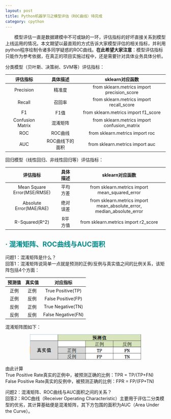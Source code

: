 ```yaml
---
layout: post
title: Python机器学习之模型评估（ROC曲线）待完成
category: cpython
---
```


&emsp;&emsp;模型评估一直是数据建模中不可或缺的一环，评估指标的好坏直接关系到模型上线运用的情况。本文期望以最直观的方式告诉大家模型评估的相关指标，并利用python程序绘制令诸多同学疑惑的ROC曲线。**在此希望大家注意**：模型评估指标只能作为参考依据，在真正的项目实施过程中，还是需要针对具体业务具体分析。

分类模型（贝叶斯、决策树、SVM等）评估指标：
     
|评估指标  |具体描述  |sklearn对应函数  |  
|:----:|:----:|:----:|   
|Precision|精准度|from sklearn.metrics import precision_score|  
|Recall|召回率|from sklearn.metrics import recall_score|  
|F1|F1值|from sklearn.metrics import f1_score|  
|Confusion Matrix|混淆矩阵|from sklearn.metrics import confusion_matrix|  
|ROC|ROC曲线|from sklearn.metrics import roc|  
|AUC|ROC曲线下的面积|from sklearn.metrics import auc|  

回归模型（线性回归、非线性回归等）评估指标：  
   
|评估指标  |具体描述  |sklearn对应函数  |  
|:----:|:----:|:----:|  
|Mean Square Error(MSE/RMSE)|平均方差|from sklearn.metrics import mean_squared_error|  
|Absolute Error(MAE/RAE)|绝对误差|from sklearn.metrics import mean_absolute_error, median_absolute_error|  
|R-Squared(R^2)|R平方值|from sklearn.metrics import r2_score|     

## **<span style="color:#008B8B;">· 混淆矩阵、ROC曲线与AUC面积</span>**      
问题1：混淆矩阵是什么？    
回答1：混淆矩阵说简单一点就是预测的正例/反例与真实值之间的比例关系，该矩阵包括4个方面：       
         
|预测值 |真实值 |对应指标 |  
|:----:|:----:|:----:|
|正例|正例|True Positive(TP) |    
|正例|反例|False Positive(FP) |    
|反例|正例|True Negative(TN) |   
|反例|反例|False Negative(FN) |    

混淆矩阵图如下：    

<div align="center">
<img width="350" height="80" src="https://raw.githubusercontent.com/carrylaw/IMG/master/img_ml/sucai04.png" />
</div> 

由此计算            
True Positive Rate真实的正例中，被预测正确的比例：TPR = TP/(TP+FN)    
False Positive Rate真实的反例中，被预测正确的比例：FPR = FP/(FP+TN)          

问题2：混淆矩阵、ROC曲线与AUC面积之间的关系？          
回答2：ROC曲线（Receiver Operating Characteristic）主要用于评估二分类模型的优劣，其计算基础便是混淆矩阵，其下方包围的面积为AUC（Area Under the Curve）。     






